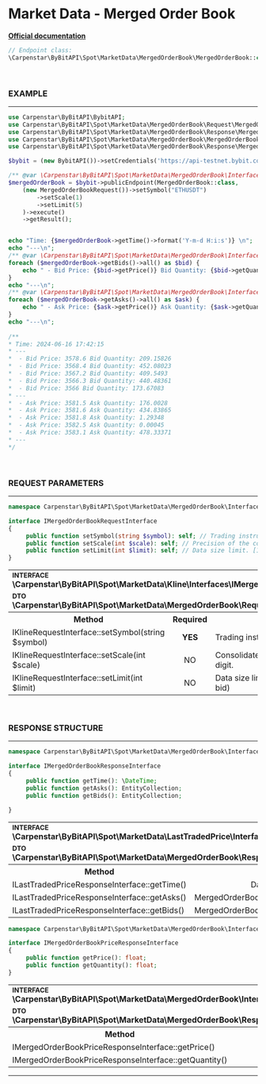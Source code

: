 # Market Data - Merged Order Book
<b>[Official documentation](https://bybit-exchange.github.io/docs/spot/public/merge-depth)</b>

```php
// Endpoint class:
\Carpenstar\ByBitAPI\Spot\MarketData\MergedOrderBook\MergedOrderBook::class
```

<br />

<h3 align="left" width="100%"><b>EXAMPLE</b></h3>

---

```php
use Carpenstar\ByBitAPI\BybitAPI;
use Carpenstar\ByBitAPI\Spot\MarketData\MergedOrderBook\Request\MergedOrderBookRequest;
use Carpenstar\ByBitAPI\Spot\MarketData\MergedOrderBook\Response\MergedOrderBookResponse;
use Carpenstar\ByBitAPI\Spot\MarketData\MergedOrderBook\MergedOrderBook;
use Carpenstar\ByBitAPI\Spot\MarketData\MergedOrderBook\Response\MergedOrderBookPriceResponse;

$bybit = (new BybitAPI())->setCredentials('https://api-testnet.bybit.com', 'apiKey', 'apiSecret');

/** @var \Carpenstar\ByBitAPI\Spot\MarketData\MergedOrderBook\Interfaces\IMergedOrderBookResponseInterface $mergedOrderBook */
$mergedOrderBook = $bybit->publicEndpoint(MergedOrderBook::class, 
    (new MergedOrderBookRequest())->setSymbol("ETHUSDT")
        ->setScale(1)
        ->setLimit(5)
    )->execute()
    ->getResult();


echo "Time: {$mergedOrderBook->getTime()->format('Y-m-d H:i:s')} \n";
echo "---\n";
/** @var \Carpenstar\ByBitAPI\Spot\MarketData\MergedOrderBook\Interfaces\IMergedOrderBookPriceResponseInterface $bid */
foreach ($mergedOrderBook->getBids()->all() as $bid) {
    echo " - Bid Price: {$bid->getPrice()} Bid Quantity: {$bid->getQuantity()} \n";
}
echo "---\n";
/** @var \Carpenstar\ByBitAPI\Spot\MarketData\MergedOrderBook\Interfaces\IMergedOrderBookPriceResponseInterface $ask */
foreach ($mergedOrderBook->getAsks()->all() as $ask) {
    echo " - Ask Price: {$ask->getPrice()} Ask Quantity: {$ask->getQuantity()} \n";
}
echo "---\n";
        
/**
* Time: 2024-06-16 17:42:15
* ---
*  - Bid Price: 3578.6 Bid Quantity: 209.15826 
*  - Bid Price: 3568.4 Bid Quantity: 452.08023 
*  - Bid Price: 3567.2 Bid Quantity: 409.5493 
*  - Bid Price: 3566.3 Bid Quantity: 440.48361 
*  - Bid Price: 3566 Bid Quantity: 173.67083 
* ---
*  - Ask Price: 3581.5 Ask Quantity: 176.0028 
*  - Ask Price: 3581.6 Ask Quantity: 434.83865 
*  - Ask Price: 3581.8 Ask Quantity: 1.29348 
*  - Ask Price: 3582.5 Ask Quantity: 0.00045 
*  - Ask Price: 3583.1 Ask Quantity: 478.33371 
* ---
*/
```

<br />

<h3 align="left" width="100%"><b>REQUEST PARAMETERS</b></h3>

---

```php
namespace Carpenstar\ByBitAPI\Spot\MarketData\MergedOrderBook\Interfaces;

interface IMergedOrderBookRequestInterface
{
     public function setSymbol(string $symbol): self; // Trading instrument
     public function setScale(int $scale): self; // Precision of the combined order book: 1 means 1 digit.
     public function setLimit(int $limit): self; // Data size limit. [1, 200]. Default: 100 (50 ask + 50 bid)
}
```
<table style="width: 100%">
   <tr>
     <td colspan="3">
         <sup><b>INTERFACE</b></sup> <br />
         <b>\Carpenstar\ByBitAPI\Spot\MarketData\Kline\Interfaces\IMergedOrderBookRequestInterface::class</b>
     </td>
   </tr>
   <tr>
     <td colspan="3">
         <sup><b>DTO</b></sup> <br />
         <b>\Carpenstar\ByBitAPI\Spot\MarketData\MergedOrderBook\Request\MergedOrderBookRequest::class</b>
     </td>
   </tr>
   <tr>
     <th style="width: 40%; text-align: center">Method</th>
     <th style="width: 10%; text-align: center">Required</th>
     <th style="width: 50%; text-align: center">Description</th>
   </tr>
   <tr>
     <td>IKlineRequestInterface::setSymbol(string $symbol)</td>
     <td style="text-align: center"><b>YES</b></td>
     <td> Trading instrument</td>
   </tr>
   <tr>
     <td>IKlineRequestInterface::setScale(int $scale)</td>
     <td style="text-align: center">NO</td>
     <td> Consolidated order book precision: 1 means 1 digit. </td>
   </tr>
   <tr>
     <td>IKlineRequestInterface::setLimit(int $limit)</td>
     <td style="text-align: center">NO</td>
     <td> Data size limit. [1, 200]. Default: 100 (50 ask + 50 bid) </td>
   </tr>
</table>

<br />

<h3 align="left" width="100%"><b>RESPONSE STRUCTURE</b></h3>

---

```php
namespace Carpenstar\ByBitAPI\Spot\MarketData\MergedOrderBook\Interfaces;

interface IMergedOrderBookResponseInterface
{
     public function getTime(): \DateTime; 
     public function getAsks(): EntityCollection; 
     public function getBids(): EntityCollection; 

}
```
<table style="width: 100%">
   <tr>
     <td colspan="3">
         <sup><b>INTERFACE</b></sup> <br />
         <b>\Carpenstar\ByBitAPI\Spot\MarketData\LastTradedPrice\Interfaces\ILastTradedPriceResponseInterface::class</b>
     </td>
   </tr>
   <tr>
     <td colspan="3">
         <sup><b>DTO</b></sup> <br />
         <b>\Carpenstar\ByBitAPI\Spot\MarketData\MergedOrderBook\Response\MergedOrderBookResponse::class</b>
     </td>
   </tr>
   <tr>
     <th style="width: 30%; text-align: center">Method</th>
     <th style="width: 20%; text-align: center">Type</th>
     <th style="width: 50%; text-align: center">Description</th>
   </tr>
   <tr>
     <td>ILastTradedPriceResponseInterface::getTime()</td>
     <td style="text-align: center">DateTime</td>
     <td> - </td>
   </tr>
   <tr>
     <td>ILastTradedPriceResponseInterface::getAsks()</td>
     <td style="text-align: center">MergedOrderBookPriceItemResponse[]</td>
     <td> - </td>
   </tr>
   <tr>
     <td>ILastTradedPriceResponseInterface::getBids()</td>
     <td style="text-align: center">MergedOrderBookPriceItemResponse[]</td>
     <td> - </td>
   </tr>
</table>

```php
namespace Carpenstar\ByBitAPI\Spot\MarketData\MergedOrderBook\Interfaces;

interface IMergedOrderBookPriceResponseInterface
{
     public function getPrice(): float;
     public function getQuantity(): float;
}
```

<table style="width: 100%">
   <tr>
     <td colspan="3">
         <sup><b>INTERFACE</b></sup> <br />
         <b>\Carpenstar\ByBitAPI\Spot\MarketData\MergedOrderBook\Interfaces\IMergedOrderBookPriceResponseInterface::class</b>
     </td>
   </tr>
   <tr>
     <td colspan="3">
         <sup><b>DTO</b></sup> <br />
         <b>\Carpenstar\ByBitAPI\Spot\MarketData\MergedOrderBook\Response\MergedOrderBookPriceItemResponse::class</b>
     </td>
   </tr>
   <tr>
     <th style="width: 30%; text-align: center">Method</th>
     <th style="width: 20%; text-align: center">Type</th>
     <th style="width: 50%; text-align: center">Description</th>
   </tr>
   <tr>
     <td>IMergedOrderBookPriceResponseInterface::getPrice()</td>
     <td style="text-align: center">float</td>
     <td> Price </td>
   </tr>
   <tr>
     <td>IMergedOrderBookPriceResponseInterface::getQuantity()</td>
     <td style="text-align: center">float</td>
     <td> Quantity of tokens at this price </td>
   </tr>
</table>

---